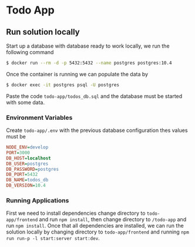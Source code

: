 # Todo App

## Run solution locally

Start up a database with database ready to work locally, we run the following command

```bash
$ docker run --rm -d -p 5432:5432 --name postgres postgres:10.4
```

Once the container is running we can populate the data by

```bash
$ docker exec -it postgres psql -U postgres
```

Paste the code `todo-app/todos_db.sql` and the database must be started with some data.

### Environment Variables

Create `todo-app/.env` with the previous database configuration thes values must be

```ini
NODE_ENV=develop
PORT=3000
DB_HOST=localhost
DB_USER=postgres
DB_PASSWORD=postgres
DB_PORT=5432
DB_NAME=todos_db
DB_VERSION=10.4
```

### Running Applications

First we need to install dependencies change directory to `todo-app/frontend` and run `npm install`, then change directory to `/todo-app` and run `npm install`. Once that all dependencies are installed, we can run the solution locally by changing directory to `todo-app/frontend` and running `npm run run-p -l start:server start:dev`.
